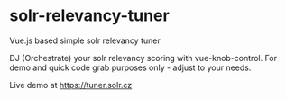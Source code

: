 # solr-relevancy-tuner
Vue.js based simple solr relevancy tuner

DJ (Orchestrate) your solr relevancy scoring with vue-knob-control. For demo and quick code grab purposes only - adjust to your needs. 

Live demo at https://tuner.solr.cz
